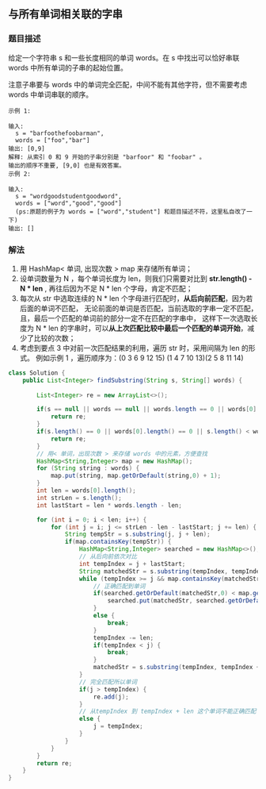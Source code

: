 ## 与所有单词相关联的字串
### 题目描述
给定一个字符串 s 和一些长度相同的单词 words。在 s 中找出可以恰好串联 words 中所有单词的子串的起始位置。

注意子串要与 words 中的单词完全匹配，中间不能有其他字符，但不需要考虑 words 中单词串联的顺序。

```
示例 1:

输入:
  s = "barfoothefoobarman",
  words = ["foo","bar"]
输出: [0,9]
解释: 从索引 0 和 9 开始的子串分别是 "barfoor" 和 "foobar" 。
输出的顺序不重要, [9,0] 也是有效答案。
示例 2:

输入:
  s = "wordgoodstudentgoodword",
  words = ["word","good","good"] 
  (ps:原题的例子为 words = ["word","student"] 和题目描述不符，这里私自改了一下)
输出: []
```

### 解法
1. 用 HashMap< 单词, 出现次数 > map 来存储所有单词；
2. 设单词数量为 N ，每个单词长度为 len，则我们只需要对比到 **str.length() - N \* len** ,
再往后因为不足 N \* len 个字母，肯定不匹配；
3. 每次从 str 中选取连续的 N \* len 个字母进行匹配时，**从后向前匹配**，因为若后面的单词不匹配，
无论前面的单词是否匹配，当前选取的字串一定不匹配，且，最后一个匹配的单词前的部分一定不在匹配的字串中，
这样下一次选取长度为 N \* len 的字串时，可以**从上次匹配比较中最后一个匹配的单词开始**，减少了比较的次数；
4. 考虑到要点 3 中对前一次匹配结果的利用，遍历 str 时，采用间隔为 len 的形式。
例如示例 1 ，遍历顺序为：(0 3 6 9 12 15) (1 4 7 10 13)(2 5 8 11 14) 
 

```java
class Solution {
    public List<Integer> findSubstring(String s, String[] words) {
		
        List<Integer> re = new ArrayList<>();

        if(s == null || words == null || words.length == 0 || words[0] == null) {
            return re;
        }
        if(s.length() == 0 || words[0].length() == 0 || s.length() < words.length * words[0].length()) {
            return re;
        }
		// 用< 单词，出现次数 > 来存储 words 中的元素，方便查找
        HashMap<String,Integer> map = new HashMap();
        for (String string : words) {
            map.put(string, map.getOrDefault(string,0) + 1);
        }
        int len = words[0].length();
        int strLen = s.length();
        int lastStart = len * words.length - len;

        for (int i = 0; i < len; i++) {
            for (int j = i; j <= strLen - len - lastStart; j += len) {
                String tempStr = s.substring(j, j + len);
                if(map.containsKey(tempStr)) {                    
                    HashMap<String,Integer> searched = new HashMap<>();
					// 从后向前依次对比
					int tempIndex = j + lastStart;
                    String matchedStr = s.substring(tempIndex, tempIndex + len);
                    while (tempIndex >= j && map.containsKey(matchedStr)) {
                        // 正确匹配到单词
                        if(searched.getOrDefault(matchedStr,0) < map.get(matchedStr)) {
                            searched.put(matchedStr, searched.getOrDefault(matchedStr,0) + 1);
                        }
                        else {
                            break;
                        }
                        tempIndex -= len;
                        if(tempIndex < j) {
                            break;
                        }
                        matchedStr = s.substring(tempIndex, tempIndex + len);
                    }
					// 完全匹配所以单词
                    if(j > tempIndex) {
                        re.add(j);
                    }
					// 从tempIndex 到 tempIndex + len 这个单词不能正确匹配
                    else {
                        j = tempIndex;
                    }
                }
            }
        }
        return re;
    }
}
```